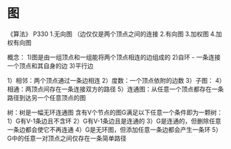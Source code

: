 # 图

《算法》 P330
1.无向图 （边仅仅是两个顶点之间的连接
2.有向图
3.加权图
4.加权有向图

概念：
1)图是由一组顶点和一组能将两个顶点相连的边组成的
2)自环 - 一条连接一个顶点和其自身的边
3)平行边

1）相邻：两个顶点通过一条边相连
2）度数：一个顶点依附的边数
3）子图：
4）相通：两顶点间存在一条连接双方的路径
5）连通图：从任意一个顶点都存在一条路径到达另一个任意顶点的图

树：树是一幅无环连通图
含有V个节点的图G满足以下任意一个条件即为一颗树：
1）G有V-1条边且不含环
2）G有V-1条边且是连通的
3）G是连通的，但删除任意一条边都会使它不再连通
4）G是无环图，但添加任意一条边都会产生一条环
5）G中的任意一对顶点之间仅存在一条简单路径




